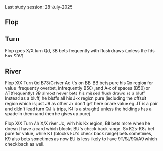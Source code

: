 Last study session: 28-July-2025

## Flop

## Turn

Flop goes X/X turn Qd, BB bets frequently with flush draws (unless the fds has SDV)

## River

Flop X/X Turn Qd B73/C river Ac it's on BB.
BB bets pure his Qx region for value (frequently overbet, infrequently B50) ,and A-x of spades (B50) or AT(frequently)
BB almost never bets his missed flush draws as a bluff. Instead as a bluff, he bluffs all his J-x region pure (including the offsuit region which is just J9 as other Jx don't get here or are value eg JT is a pair and didn't lead turn QJ is trips, KJ is a straight) unless the holdings has a spade in them (and then he gives up pure)

Flop X/X Turn Ah X/X river Jc, with his Kx region, BB bets more when he doesn't have a card which blocks BU's check back range. So K2s-K8s bet pure for value, while KT (blocks BU's check back range) bets sometimes, K9 also bets sometimes as now BU is less likely to have 9T/9J/9Q/A9 which check back as well.